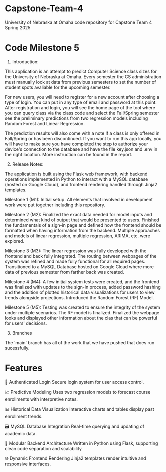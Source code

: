 # Capstone-Team-4
University of Nebraska at Omaha code repository for Capstone Team 4 Spring 2025

# Code Milestone 5
1. Introduction:

 This application is an attempt to predict Computer Science class sizes for the University of Nebraska at Omaha. Every semester the CS administration must manually look at data from previous semesters to set the number of student spots avaliable for the upcoming semester. 
 
 For new users, you will need to register for a new account after choosing a type of login. You can put in any type of email and password at this point. After registration and login, you will see the home page of the tool where you can query class via the class code and select the Fall/Spring semester see the preliminary predictions from two regression models including Random Forest and Linear Regression. 
 
 The prediction results will also come with a note if a class is only offered in Fall/Spring or has been discontinued. If you want to run this app locally, you will have to make sure you have completed the step to authorize your device's connection to the database and have the file key.json and .env in the right location. More instruction can be found in the report. 

2. Release Notes:
 
 The application is built using the Flask web framework, with backend operations implemented in Python to interact with a MySQL database (hosted on Google Cloud), and frontend rendering handled through Jinja2 templates.
 
 Milestone 1 (M1): Initial setup. All elements that involved in development work were put together including this repository. 

Milestone 2 (M2): Finalized the exact data needed for model inputs and determined what kind of output that would be presented to users. Finished the fundamentals of a sign-in page and defined how the frontend should be formatted when having information from the backend. Multiple approaches and models of linear regression, multiple regression, ARIMA, etc. were explored. 

Milestone 3 (M3): The linear regression was fully developed with the frontend and back fully integrated. The routing between webpages of the system was refined and made fully functional for all required pages. Transitioned to a MySQL Database hosted on Google Cloud where more data of previous semester from farther back was created.

Milestone 4 (M4): A few initial system tests were created, and the frontend was finalized with updates to the sign-in process, added password hashing and the addition of plotted historical data visualizations for users to view trends alongside projections. Introduced the Random Forest (RF) Model. 

Milestone 5 (M5):  Testing was created to ensure the integrity of the system under multiple scenarios. The RF model is finalized. Finalized the webpage looks and displayed other information about the clas that can be powerful for users' decisions. 
 
3. Branches

 The 'main' branch has all of the work that we have pushed that does run sucessfully.
 
# Features
 
 🔐 Authenticated Login
 Secure login system for user access control.
 
 📈 Predictive Modeling
 Uses two regression models to forecast course enrollments with interpretive notes.
 
 📊 Historical Data Visualization
 Interactive charts and tables display past enrollment trends.
 
 🗃️ MySQL Database Integration
 Real-time querying and updating of academic data.
 
 🧩 Modular Backend Architecture
 Written in Python using Flask, supporting clean code separation and scalability
 
 🌐 Dynamic Frontend Rendering
 Jinja2 templates render intuitive and responsive interfaces.

